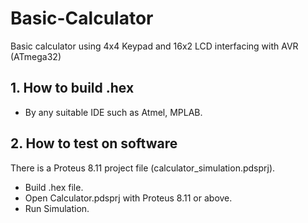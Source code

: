 # Basic-Calculator
Basic calculator using 4x4 Keypad and 16x2 LCD interfacing with AVR (ATmega32)
## 1. How to build .hex
 
* By any suitable IDE such as Atmel, MPLAB.

## 2. How to test on software

There is a Proteus 8.11 project file (calculator_simulation.pdsprj).
* Build .hex file.
* Open Calculator.pdsprj with Proteus 8.11 or above.
* Run Simulation.
